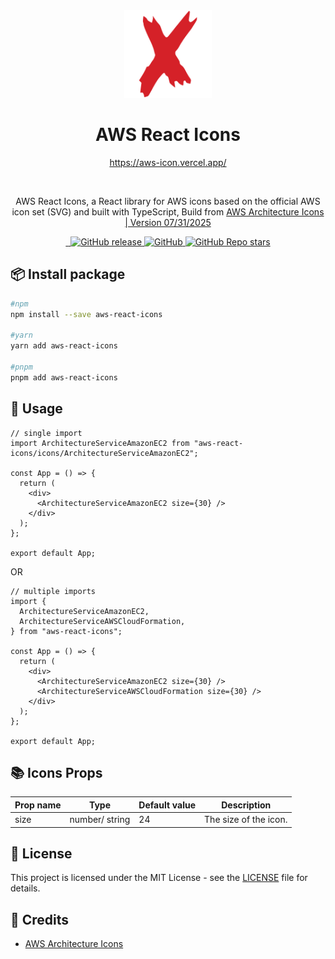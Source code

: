 <div align="center">
  <a href="https://aws-icon.vercel.app/">
    <img src="https://raw.githubusercontent.com/MKAbuMattar/aws-react-icons/main/src/assets/aws-react-icons.svg" alt="AWS React Icons Logo" height="140" />
  </a>

  <h1>AWS React Icons</h1>

<a href="https://aws-icon.vercel.app/">https://aws-icon.vercel.app/</a>

  <br/>

  <p>AWS React Icons, a React library for AWS icons based on the official AWS icon set (SVG) and built with TypeScript, Build from <a href="https://aws.amazon.com/architecture/icons/"><span>AWS Architecture Icons | Version 07/31/2025</span></a></p>
</div>

<div align="center">
  <a href="https://www.npmjs.com/package/aws-react-icons" target="_blank">
    <img src="https://img.shields.io/badge/npm-%23CB3837.svg?style=for-the-badge&logo=npm&logoColor=white" alt=""/>
  </a>

  <a href="https://github.com/MKAbuMattar/aws-react-icons" target="_blank">
    <img src="https://img.shields.io/badge/github-%23181717.svg?style=for-the-badge&logo=github&logoColor=white" alt=""/>
  </a>

  <a href="https://github.com/MKAbuMattar/aws-react-icons/releases">
    <img alt="GitHub release" src="https://img.shields.io/github/v/release/MKAbuMattar/aws-react-icons?color=%23d52128&label=Latest%20release&style=for-the-badge" />
    </a>

  <a href="/LICENSE">
    <img alt="GitHub" src="https://img.shields.io/github/license/MKAbuMattar/aws-react-icons?color=%23d52128&style=for-the-badge">
  </a>

  <a href="https://github.com/MKAbuMattar/aws-react-icons/stargazers">
    <img alt="GitHub Repo stars" src="https://img.shields.io/github/stars/MKAbuMattar/aws-react-icons?color=%23d52128&label=github%20stars&style=for-the-badge">
  </a>
</div>

## 📦 Install package

```bash
#npm
npm install --save aws-react-icons

#yarn
yarn add aws-react-icons

#pnpm
pnpm add aws-react-icons
```

## 📖 Usage

```tsx
// single import
import ArchitectureServiceAmazonEC2 from "aws-react-icons/icons/ArchitectureServiceAmazonEC2";

const App = () => {
  return (
    <div>
      <ArchitectureServiceAmazonEC2 size={30} />
    </div>
  );
};

export default App;
```

OR

```tsx
// multiple imports
import {
  ArchitectureServiceAmazonEC2,
  ArchitectureServiceAWSCloudFormation,
} from "aws-react-icons";

const App = () => {
  return (
    <div>
      <ArchitectureServiceAmazonEC2 size={30} />
      <ArchitectureServiceAWSCloudFormation size={30} />
    </div>
  );
};

export default App;
```

## 📚 Icons Props

| Prop name | Type           | Default value | Description           |
| --------- | -------------- | ------------- | --------------------- |
| size      | number/ string | 24            | The size of the icon. |

## 📝 License

This project is licensed under the MIT License - see the [LICENSE](LICENSE) file for details.

## 📜 Credits

- [AWS Architecture Icons](https://aws.amazon.com/architecture/icons/)
